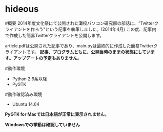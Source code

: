 hideous
===

#概要
2014年度文化祭にて公開された灘校パソコン研究部の部誌に、"Twitterクライアントを作ろう"という記事を執筆しました。(2014年4月)
この度、記事内で作成した簡易Twitterクライアントを公開します。

article.pdfは公開された記事であり、main.pyは最終的に作成した簡易Twitterクライアントです。
**記事、プログラムともに、公開当時のままの状態にしています。アップデートの予定もありません。**

#動作環境
* Python 2.6系以降
* PyGTK

#動作確認済み環境
* Ubuntu 14.04

**PyGTK for Macでは日本語が正常に表示されません。**

**Windowsでの挙動は確認していません**